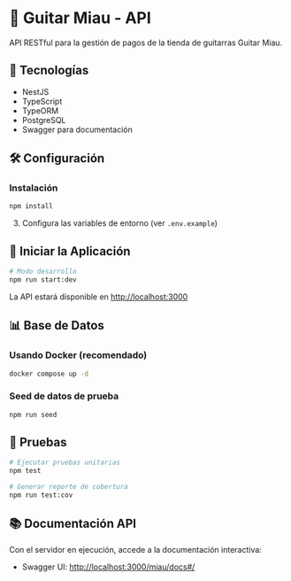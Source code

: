 # 🎸 Guitar Miau - API

API RESTful para la gestión de pagos de la tienda de guitarras Guitar Miau.

## 🚀 Tecnologías

- NestJS
- TypeScript
- TypeORM
- PostgreSQL
- Swagger para documentación

## 🛠️ Configuración


### Instalación

```bash
npm install
```

3. Configura las variables de entorno (ver `.env.example`)

## 🚦 Iniciar la Aplicación

```bash
# Modo desarrollo
npm run start:dev
```

La API estará disponible en [http://localhost:3000](http://localhost:3000)

## 📊 Base de Datos

### Usando Docker (recomendado)

```bash
docker compose up -d
```

### Seed de datos de prueba

```bash
npm run seed
```

## 🧪 Pruebas

```bash
# Ejecutar pruebas unitarias
npm test

# Generar reporte de cobertura
npm run test:cov
```

## 📚 Documentación API

Con el servidor en ejecución, accede a la documentación interactiva:

- Swagger UI: [http://localhost:3000/miau/docs#/](http://localhost:3000/miau/docs#/) 